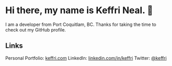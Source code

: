 <h1>Hi there, my name is Keffri Neal. 👋</h1>

I am a developer from Port Coquitlam, BC. Thanks for taking the time to check out my GitHub profile.

<h2>Links</h2>
Personal Portfolio: <a href="https://keffri.com" target="_blank">keffri.com</a>
LinkedIn: <a href="https://www.linkedin.com/in/keffri/" target="_blank">linkedin.com/in/keffri</a>
Twitter: <a href="https://twitter.com/keffri">@keffri</a>

<!--
**keffri/keffri** is a ✨ _special_ ✨ repository because its `README.md` (this file) appears on your GitHub profile.

Here are some ideas to get you started:

- 🔭 I’m currently working on ...
- 🌱 I’m currently learning ...
- 👯 I’m looking to collaborate on ...
- 🤔 I’m looking for help with ...
- 💬 Ask me about ...
- 📫 How to reach me: ...
- 😄 Pronouns: ...
- ⚡ Fun fact: ...
-->
